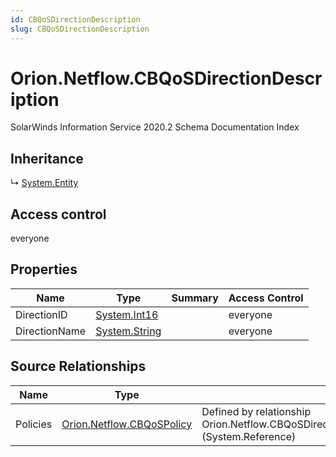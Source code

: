 ```yaml
---
id: CBQoSDirectionDescription
slug: CBQoSDirectionDescription
---
```


# Orion.Netflow.CBQoSDirectionDescription

SolarWinds Information Service 2020.2 Schema Documentation Index

## Inheritance

↳ [System.Entity](./../System/Entity)

## Access control

everyone

## Properties

| Name | Type | Summary | Access Control |
| ------ | ------ | ------ | ------ |
| DirectionID | [System.Int16](https://docs.microsoft.com/en-us/dotnet/api/system.int16) |  | everyone |
| DirectionName | [System.String](https://docs.microsoft.com/en-us/dotnet/api/system.string) |  | everyone |

## Source Relationships

| Name | Type | Notes |
| ------ | ------ | ------ |
| Policies | [Orion.Netflow.CBQoSPolicy](./../Orion.Netflow/CBQoSPolicy) | Defined by relationship Orion.Netflow.CBQoSDirectionDescriptionReferencesCBQoSPolicy (System.Reference) |

